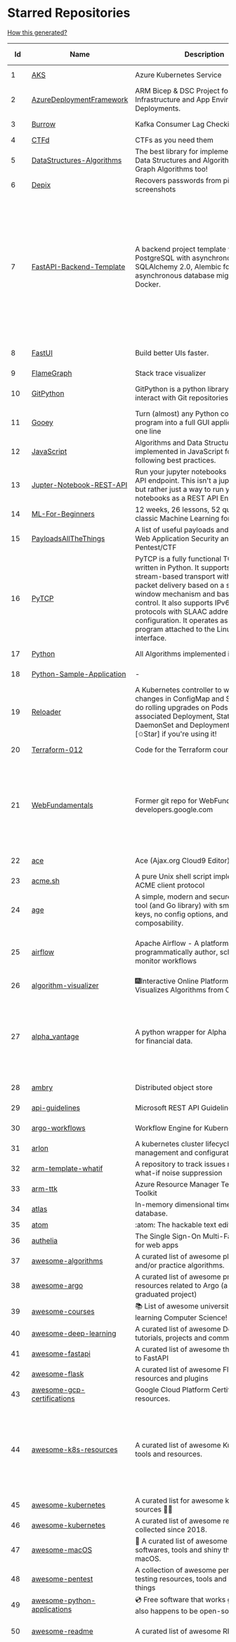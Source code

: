 # Starred Repositories  
[How this generated?](../master/USAGE.md)  
  
| Id 			| Name			| Description | Star Counts | Topics/Tags   | Last Updated 	|  
| ----------- | ----------- 	| ----------- | ----------- | ----------- 	| -----------   |  
|1|[AKS](https://github.com/Azure/AKS.git)|Azure Kubernetes Service|1850||9-12-2023|  
|2|[AzureDeploymentFramework](https://github.com/brwilkinson/AzureDeploymentFramework.git)|ARM Bicep & DSC Project for Azure Infrastructure and App Environment Deployments.|130|||  
|3|[Burrow](https://github.com/linkedin/Burrow.git)|Kafka Consumer Lag Checking|3599||30-10-2023|  
|4|[CTFd](https://github.com/CTFd/CTFd.git)|CTFs as you need them|5086|||  
|5|[DataStructures-Algorithms](https://github.com/rachitiitr/DataStructures-Algorithms.git)|The best library for implementation of all Data Structures and Algorithms - Trees + Graph Algorithms too!|2643|||  
|6|[Depix](https://github.com/spipm/Depix.git)|Recovers passwords from pixelized screenshots|24774||27-11-2023|  
|7|[FastAPI-Backend-Template](https://github.com/Aeternalis-Ingenium/FastAPI-Backend-Template.git)|A backend project template with FastAPI, PostgreSQL with asynchronous SQLAlchemy 2.0, Alembic for asynchronous database migration, and Docker.|476|asynchronous, docker, docker-compose, fastapi, postgresql, python, sqlalchemy, codecov, githubactions, jwt, pre-commit, alembic, asyncpg, coverage, pytest|13-12-2023|  
|8|[FastUI](https://github.com/pydantic/FastUI.git)|Build better UIs faster.|2873|fastapi, pydantic, python, react|22-12-2023|  
|9|[FlameGraph](https://github.com/brendangregg/FlameGraph.git)|Stack trace visualizer|15780|||  
|10|[GitPython](https://github.com/gitpython-developers/GitPython.git)|GitPython is a python library used to interact with Git repositories.|4222|git-porcelain, git-plumbing, python-library|23-12-2023|  
|11|[Gooey](https://github.com/chriskiehl/Gooey.git)|Turn (almost) any Python command line program into a full GUI application with one line|19922||8-5-2022|  
|12|[JavaScript](https://github.com/TheAlgorithms/JavaScript.git)|Algorithms and Data Structures implemented in JavaScript for beginners, following best practices.|30090||28-11-2023|  
|13|[Jupter-Notebook-REST-API](https://github.com/Invictify/Jupter-Notebook-REST-API.git)|Run your jupyter notebooks as a REST API endpoint. This isn't a jupyter server but rather just a way to run your notebooks as a REST API Endpoint.|73||31-3-2020|  
|14|[ML-For-Beginners](https://github.com/microsoft/ML-For-Beginners.git)|12 weeks, 26 lessons, 52 quizzes, classic Machine Learning for all|63332|||  
|15|[PayloadsAllTheThings](https://github.com/swisskyrepo/PayloadsAllTheThings.git)|A list of useful payloads and bypass for Web Application Security and Pentest/CTF|53750|||  
|16|[PyTCP](https://github.com/ccie18643/PyTCP.git)|PyTCP is a fully functional TCP/IP stack written in Python. It supports TCP stream-based transport with reliable packet delivery based on a sliding window mechanism and basic congestion control. It also supports IPv6/ICMPv6 protocols with SLAAC address configuration. It operates as a user space program attached to the Linux TAP interface.|312||8-11-2023|  
|17|[Python](https://github.com/TheAlgorithms/Python.git)|All Algorithms implemented in Python|174141||20-12-2023|  
|18|[Python-Sample-Application](https://github.com/uber/Python-Sample-Application.git)|-|369||9-3-2015|  
|19|[Reloader](https://github.com/stakater/Reloader.git)|A Kubernetes controller to watch changes in ConfigMap and Secrets and do rolling upgrades on Pods with their associated Deployment, StatefulSet, DaemonSet and DeploymentConfig – [✩Star] if you're using it!|6122|||  
|20|[Terraform-012](https://github.com/addamstj/Terraform-012.git)|Code for the Terraform course|119||6-7-2020|  
|21|[WebFundamentals](https://github.com/google/WebFundamentals.git)|Former git repo for WebFundamentals on developers.google.com|13834|html, best-practices, javascript, css, mobile-web, chrome, chrome-browser, html5, web, web-app, progressive-web-app|10-8-2022|  
|22|[ace](https://github.com/ajaxorg/ace.git)|Ace (Ajax.org Cloud9 Editor)|26110||19-12-2023|  
|23|[acme.sh](https://github.com/acmesh-official/acme.sh.git)|A pure Unix shell script implementing ACME client protocol|34505||17-12-2023|  
|24|[age](https://github.com/FiloSottile/age.git)|A simple, modern and secure encryption tool (and Go library) with small explicit keys, no config options, and UNIX-style composability.|14542||20-9-2023|  
|25|[airflow](https://github.com/apache/airflow.git)|Apache Airflow - A platform to programmatically author, schedule, and monitor workflows|32822|airflow, apache, apache-airflow, python, scheduler, workflow|23-12-2023|  
|26|[algorithm-visualizer](https://github.com/algorithm-visualizer/algorithm-visualizer.git)|:fireworks:Interactive Online Platform that Visualizes Algorithms from Code|45547||18-11-2023|  
|27|[alpha_vantage](https://github.com/RomelTorres/alpha_vantage.git)|A python wrapper for Alpha Vantage API for financial data.|4102|alpha-vantage, pandas, financial-data, python, stock, alphavantage, json, finance, api-wrapper, cryptocurrency, bitcoin|11-11-2023|  
|28|[ambry](https://github.com/linkedin/ambry.git)|Distributed object store|1703||22-12-2023|  
|29|[api-guidelines](https://github.com/microsoft/api-guidelines.git)|Microsoft REST API Guidelines|22133||22-12-2023|  
|30|[argo-workflows](https://github.com/argoproj/argo-workflows.git)|Workflow Engine for Kubernetes|13830||23-12-2023|  
|31|[arlon](https://github.com/arlonproj/arlon.git)|A kubernetes cluster lifecycle management and configuration tool|122||13-11-2023|  
|32|[arm-template-whatif](https://github.com/Azure/arm-template-whatif.git)|A repository to track issues related to what-if noise suppression|83||2-8-2022|  
|33|[arm-ttk](https://github.com/Azure/arm-ttk.git)|Azure Resource Manager Template Toolkit|418|||  
|34|[atlas](https://github.com/Netflix/atlas.git)|In-memory dimensional time series database.|3360|||  
|35|[atom](https://github.com/atom/atom.git)|:atom: The hackable text editor|59773|||  
|36|[authelia](https://github.com/authelia/authelia.git)|The Single Sign-On Multi-Factor portal for web apps|18194||22-12-2023|  
|37|[awesome-algorithms](https://github.com/tayllan/awesome-algorithms.git)|A curated list of awesome places to learn and/or practice algorithms.|16329||22-9-2023|  
|38|[awesome-argo](https://github.com/akuity/awesome-argo.git)|A curated list of awesome projects and resources related to Argo (a CNCF graduated project)|1651||20-12-2023|  
|39|[awesome-courses](https://github.com/prakhar1989/awesome-courses.git)|:books: List of awesome university courses for learning Computer Science!|51436||12-11-2022|  
|40|[awesome-deep-learning](https://github.com/ChristosChristofidis/awesome-deep-learning.git)|A curated list of awesome Deep Learning tutorials, projects and communities.|22076||14-11-2022|  
|41|[awesome-fastapi](https://github.com/mjhea0/awesome-fastapi.git)|A curated list of awesome things related to FastAPI|6806||2-12-2023|  
|42|[awesome-flask](https://github.com/humiaozuzu/awesome-flask.git)|A curated list of awesome Flask resources and plugins|11720||17-9-2019|  
|43|[awesome-gcp-certifications](https://github.com/sathishvj/awesome-gcp-certifications.git)|Google Cloud Platform Certification resources.|3663||17-10-2023|  
|44|[awesome-k8s-resources](https://github.com/tomhuang12/awesome-k8s-resources.git)|A curated list of awesome Kubernetes tools and resources.|2833|kubernetes, kubernetes-resources, list, awesome-list, kubernetes-networking, kubernetes-operational, kubernetes-clusters|5-7-2023|  
|45|[awesome-kubernetes](https://github.com/ramitsurana/awesome-kubernetes.git)|A curated list for awesome kubernetes sources :ship::tada:|14445|||  
|46|[awesome-kubernetes](https://github.com/nubenetes/awesome-kubernetes.git)|A curated list of awesome references collected since 2018.|562|||  
|47|[awesome-macOS](https://github.com/iCHAIT/awesome-macOS.git)|  A curated list of awesome applications, softwares, tools and shiny things for macOS.|14975||17-12-2023|  
|48|[awesome-pentest](https://github.com/enaqx/awesome-pentest.git)|A collection of awesome penetration testing resources, tools and other shiny things|19742|||  
|49|[awesome-python-applications](https://github.com/mahmoud/awesome-python-applications.git)|💿 Free software that works great, and also happens to be open-source Python. |15032||31-3-2023|  
|50|[awesome-readme](https://github.com/matiassingers/awesome-readme.git)|A curated list of awesome READMEs|15881|awesome-list, awesome, list, readme|4-11-2023|  
|51|[awesome-scalability](https://github.com/binhnguyennus/awesome-scalability.git)|The Patterns of Scalable, Reliable, and Performant Large-Scale Systems|50136|system-design, backend, scalability, interview, architecture, devops, design-patterns, interview-questions, awesome-list, big-data, awesome, resources, lists, web-development, programming, system, interview-practice, computer-science, distributed-systems, machine-learning|12-12-2023|  
|52|[awesome-shell](https://github.com/alebcay/awesome-shell.git)|A curated list of awesome command-line frameworks, toolkits, guides and gizmos. Inspired by awesome-php.|29541||11-11-2023|  
|53|[awesome-sysadmin](https://github.com/awesome-foss/awesome-sysadmin.git)|A curated list of amazingly awesome open-source sysadmin resources.|20898||30-11-2023|  
|54|[awesome-vscode](https://github.com/viatsko/awesome-vscode.git)|🎨 A curated list of delightful VS Code packages and resources.|23617||3-8-2023|  
|55|[aws-cli](https://github.com/aws/aws-cli.git)|Universal Command Line Interface for Amazon Web Services|14543||22-12-2023|  
|56|[aws-eks-best-practices](https://github.com/aws/aws-eks-best-practices.git)|A best practices guide for day 2 operations, including operational excellence, security, reliability, performance efficiency, and cost optimization.|1714|||  
|57|[aws-eks-kubernetes-masterclass](https://github.com/stacksimplify/aws-eks-kubernetes-masterclass.git)|AWS EKS Kubernetes - Masterclass   DevOps, Microservices|1091|||  
|58|[aws-load-balancer-controller](https://github.com/kubernetes-sigs/aws-load-balancer-controller.git)|A Kubernetes controller for Elastic Load Balancers|3618||21-12-2023|  
|59|[azkaban](https://github.com/azkaban/azkaban.git)|Azkaban workflow manager.|4361|workflow-engine, azkaban, scheduling, hacktoberfest|29-8-2023|  
|60|[azure-docs-bicep-samples](https://github.com/Azure/azure-docs-bicep-samples.git)|-|63|||  
|61|[azure-powershell](https://github.com/Azure/azure-powershell.git)|Microsoft Azure PowerShell|3922||22-12-2023|  
|62|[azure-rest-api-specs](https://github.com/Azure/azure-rest-api-specs.git)|The source for REST API specifications for Microsoft Azure.|2295|azure, swagger, openapi, rest, cloud|22-12-2023|  
|63|[azure-sdk-for-python](https://github.com/Azure/azure-sdk-for-python.git)|This repository is for active development of the Azure SDK for Python. For consumers of the SDK we recommend visiting our public developer docs at https://docs.microsoft.com/python/azure/ or our versioned developer docs at https://azure.github.io/azure-sdk-for-python. |3956||22-12-2023|  
|64|[azure4everyone-samples](https://github.com/MarczakIO/azure4everyone-samples.git)|-|243||12-2-2022|  
|65|[behave](https://github.com/behave/behave.git)|BDD, Python style.|3000||9-11-2023|  
|66|[benten](https://github.com/intuit/benten.git)|Chatbot Development Framework (with Slack integration for Jira and Jenkins)|133||31-3-2021|  
|67|[bicep](https://github.com/Azure/bicep.git)|Bicep is a declarative language for describing and deploying Azure resources|3013|||  
|68|[black](https://github.com/psf/black.git)|The uncompromising Python code formatter|35703||22-12-2023|  
|69|[blockly](https://github.com/google/blockly.git)|The web-based visual programming editor.|11841||18-12-2023|  
|70|[bokeh](https://github.com/bokeh/bokeh.git)|Interactive Data Visualization in the browser, from  Python|18424||22-12-2023|  
|71|[boto3](https://github.com/boto/boto3.git)|AWS SDK for Python|8493||22-12-2023|  
|72|[boulder](https://github.com/letsencrypt/boulder.git)|An ACME-based certificate authority, written in Go. |4849||21-12-2023|  
|73|[brackets](https://github.com/adobe/brackets.git)|An open source code editor for the web, written in JavaScript, HTML and CSS.|33342||18-3-2021|  
|74|[brooklin](https://github.com/linkedin/brooklin.git)|An extensible distributed system for reliable nearline data streaming at scale|871||6-12-2023|  
|75|[brotli](https://github.com/google/brotli.git)|Brotli compression format|12792||8-12-2023|  
|76|[build-your-own-x](https://github.com/codecrafters-io/build-your-own-x.git)|Master programming by recreating your favorite technologies from scratch.|233548|||  
|77|[cdnjs](https://github.com/cdnjs/cdnjs.git)|🤖 CDN assets - The #1 free and open source CDN built to make life easier for developers.|10033||23-12-2023|  
|78|[celery](https://github.com/celery/celery.git)|Distributed Task Queue (development branch)|22755|||  
|79|[cello](https://github.com/cello-proj/cello.git)|Run infrastructure as code (IaC) software tools including CDK, Terraform and Cloud Formation via GitOps.|267||25-9-2023|  
|80|[cert-manager](https://github.com/cert-manager/cert-manager.git)|Automatically provision and manage TLS certificates in Kubernetes|10972|||  
|81|[cfssl](https://github.com/cloudflare/cfssl.git)|CFSSL: Cloudflare's PKI and TLS toolkit|8222||20-12-2023|  
|82|[chalice](https://github.com/aws/chalice.git)|Python Serverless Microframework for AWS|10117||14-12-2023|  
|83|[chaosmonkey](https://github.com/Netflix/chaosmonkey.git)|Chaos Monkey is a resiliency tool that helps applications tolerate random instance failures.|14118|||  
|84|[chartmuseum](https://github.com/helm/chartmuseum.git)|helm chart repository server|3378||3-11-2023|  
|85|[charts](https://github.com/helm/charts.git)|⚠️(OBSOLETE) Curated applications for Kubernetes|15531|||  
|86|[cilium](https://github.com/cilium/cilium.git)|eBPF-based Networking, Security, and Observability|17403||21-12-2023|  
|87|[cli](https://github.com/snyk/cli.git)|Snyk CLI scans and monitors your projects for security vulnerabilities.|4655||20-12-2023|  
|88|[cli53](https://github.com/barnybug/cli53.git)|Command line tool for Amazon Route 53|1930||24-2-2023|  
|89|[click](https://github.com/pallets/click.git)|Python composable command line interface toolkit|14625||1-9-2023|  
|90|[cloud-custodian](https://github.com/cloud-custodian/cloud-custodian.git)|Rules engine for cloud security, cost optimization, and governance, DSL in yaml for policies to query, filter, and take actions on resources|5062|aws, compliance, cloud, rules-engine, cloud-computing, management, serverless, lambda, gcp, azure|21-12-2023|  
|91|[cobra](https://github.com/spf13/cobra.git)|A Commander for modern Go CLI interactions|34558|||  
|92|[codebytere.github.io](https://github.com/codebytere/codebytere.github.io.git)|personal website|500|||  
|93|[codesearch](https://github.com/google/codesearch.git)|Fast, indexed regexp search over large file trees|3449||29-3-2020|  
|94|[computer-science](https://github.com/ossu/computer-science.git)|:mortar_board: Path to a free self-taught education in Computer Science!|154857|||  
|95|[confd](https://github.com/kelseyhightower/confd.git)|Manage local application configuration files using templates and data from etcd or consul|8219||9-12-2023|  
|96|[core](https://github.com/home-assistant/core.git)|:house_with_garden: Open source home automation that puts local control and privacy first.|64995|python, home-automation, iot, internet-of-things, mqtt, raspberry-pi, asyncio, hacktoberfest|23-12-2023|  
|97|[coreutils](https://github.com/uutils/coreutils.git)|Cross-platform Rust rewrite of the GNU coreutils|15748||23-12-2023|  
|98|[curl](https://github.com/curl/curl.git)|A command line tool and library for transferring data with URL syntax, supporting DICT, FILE, FTP, FTPS, GOPHER, GOPHERS, HTTP, HTTPS, IMAP, IMAPS, LDAP, LDAPS, MQTT, POP3, POP3S, RTMP, RTMPS, RTSP, SCP, SFTP, SMB, SMBS, SMTP, SMTPS, TELNET, TFTP, WS and WSS. libcurl offers a myriad of powerful features|32712||23-12-2023|  
|99|[datamodel-code-generator](https://github.com/koxudaxi/datamodel-code-generator.git)|Pydantic model and dataclasses.dataclass generator for easy conversion of JSON, OpenAPI, JSON Schema, and YAML data sources.|2019||22-12-2023|  
|100|[developer-roadmap](https://github.com/kamranahmedse/developer-roadmap.git)|Interactive roadmaps, guides and other educational content to help developers grow in their careers.|261093||19-12-2023|  
|101|[devops-exercises](https://github.com/bregman-arie/devops-exercises.git)|Linux, Jenkins, AWS, SRE, Prometheus, Docker, Python, Ansible, Git, Kubernetes, Terraform, OpenStack, SQL, NoSQL, Azure, GCP, DNS, Elastic, Network, Virtualization. DevOps Interview Questions|59964||24-8-2023|  
|102|[diagrams](https://github.com/mingrammer/diagrams.git)|:art: Diagram as Code for prototyping cloud system architectures|32198|diagram, diagram-as-code, architecture, graphviz|30-10-2023|  
|103|[discourse](https://github.com/discourse/discourse.git)|A platform for community discussion. Free, open, simple.|39319||23-12-2023|  
|104|[dive](https://github.com/wagoodman/dive.git)|A tool for exploring each layer in a docker image|39876|||  
|105|[django](https://github.com/django/django.git)|The Web framework for perfectionists with deadlines.|74676|python, django, web, framework, orm, templates, models, views, apps|22-12-2023|  
|106|[django-health-check](https://github.com/revsys/django-health-check.git)|a pluggable app that runs a full check on the deployment, using a number of plugins to check e.g. database, queue server, celery processes, etc.|1088||13-12-2023|  
|107|[docker-development-youtube-series](https://github.com/marcel-dempers/docker-development-youtube-series.git)|-|4718||24-10-2023|  
|108|[docker_practice](https://github.com/yeasy/docker_practice.git)|Learn and understand Docker&Container technologies, with real DevOps practice!|23249|docker, book, cloud-computing, container, kubernetes, swarm, mesos, spark, devops, linux|20-12-2023|  
|109|[dockerfiles](https://github.com/jessfraz/dockerfiles.git)|Various Dockerfiles I use on the desktop and on servers.|13345||27-3-2021|  
|110|[doitlive](https://github.com/sloria/doitlive.git)|Because sometimes you need to do it live|3358|||  
|111|[dotfiles](https://github.com/bbkane/dotfiles.git)|Configs for apps I care about|29||19-12-2023|  
|112|[drawio](https://github.com/jgraph/drawio.git)|draw.io is a JavaScript, client-side editor for general diagramming.|37109|||  
|113|[driftctl](https://github.com/snyk/driftctl.git)|Detect, track and alert on infrastructure drift|2360|infrastructure-drift, iac, terraform, aws, drift, infrastructure-as-code, hacktoberfest|12-12-2023|  
|114|[eBPF-Package-Repository](https://github.com/l3af-project/eBPF-Package-Repository.git)|eBPF Programs|50||20-11-2023|  
|115|[echo](https://github.com/labstack/echo.git)|High performance, minimalist Go web framework|27380||20-12-2023|  
|116|[ecs-refarch-service-discovery](https://github.com/awslabs/ecs-refarch-service-discovery.git)|An EC2 Container Service Reference Architecture for providing Service Discovery to containers using CloudWatch Events, Lambda and Route 53 private hosted zones. |444||25-7-2016|  
|117|[emissary](https://github.com/emissary-ingress/emissary.git)|open source Kubernetes-native API gateway for microservices built on the Envoy Proxy|4195||6-12-2023|  
|118|[engineering-blogs](https://github.com/kilimchoi/engineering-blogs.git)|A curated list of engineering blogs|26581||28-10-2022|  
|119|[envoy](https://github.com/envoyproxy/envoy.git)|Cloud-native high-performance edge/middle/service proxy|23207|cats, rocket-ships, cars, more-cats, cats-over-dogs, nanoservices, corgis, cncf|22-12-2023|  
|120|[eruda](https://github.com/liriliri/eruda.git)|Console for mobile browsers|16583||5-11-2023|  
|121|[espanso](https://github.com/espanso/espanso.git)|Cross-platform Text Expander written in Rust|8508|espanso, text-expander, rust, macos, linux, windows, productivity, productivity-tools|17-12-2023|  
|122|[etcd](https://github.com/etcd-io/etcd.git)|Distributed reliable key-value store for the most critical data of a distributed system|45392||21-12-2023|  
|123|[excalidraw](https://github.com/excalidraw/excalidraw.git)|Virtual whiteboard for sketching hand-drawn like diagrams|61043||18-12-2023|  
|124|[external-dns](https://github.com/kubernetes-sigs/external-dns.git)|Configure external DNS servers (AWS Route53, Google CloudDNS and others) for Kubernetes Ingresses and Services|6902||22-12-2023|  
|125|[falcon](https://github.com/falconry/falcon.git)|The no-magic web data plane API and microservices framework for Python developers, with a focus on reliability, correctness, and performance at scale.|9294||19-12-2023|  
|126|[fastapi-cache](https://github.com/long2ice/fastapi-cache.git)|fastapi-cache is a tool to cache fastapi response and function result, with backends support redis and memcached.|950|||  
|127|[fastapi-mvc](https://github.com/fastapi-mvc/fastapi-mvc.git)|Developer productivity tool for making high-quality FastAPI production-ready APIs.|508||25-9-2023|  
|128|[fastapi-utils](https://github.com/dmontagu/fastapi-utils.git)|Reusable utilities for FastAPI|1630|||  
|129|[fasthttp](https://github.com/valyala/fasthttp.git)|Fast HTTP package for Go. Tuned for high performance. Zero memory allocations in hot paths. Up to 10x faster than net/http|20515||19-12-2023|  
|130|[fauxpilot](https://github.com/fauxpilot/fauxpilot.git)|FauxPilot - an open-source alternative to GitHub Copilot server|13640||29-5-2023|  
|131|[first-contributions](https://github.com/firstcontributions/first-contributions.git)|🚀✨ Help beginners to contribute to open source projects|39667|||  
|132|[fish-shell](https://github.com/fish-shell/fish-shell.git)|The user-friendly command line shell.|23055|||  
|133|[flamethrower](https://github.com/DNS-OARC/flamethrower.git)|a DNS performance and functional testing utility supporting UDP, TCP, DoT and DoH|303||3-10-2023|  
|134|[flask](https://github.com/pallets/flask.git)|The Python micro framework for building web applications.|65277|python, flask, wsgi, web-framework, werkzeug, jinja, pallets|14-12-2023|  
|135|[flask-app-on-azure-functions](https://github.com/Azure-Samples/flask-app-on-azure-functions.git)|A sample to run a Flask app on Azure Functions|13||18-2-2022|  
|136|[flask-celery-example](https://github.com/miguelgrinberg/flask-celery-example.git)|This repository contains the example code for my blog article Using Celery with Flask.|1163||12-9-2021|  
|137|[flask-swagger-ui](https://github.com/sveint/flask-swagger-ui.git)|Swagger UI blueprint for flask|173||24-5-2022|  
|138|[flower](https://github.com/mher/flower.git)|Real-time monitor and web admin for Celery distributed task queue|5984||17-12-2023|  
|139|[forcediphttpsadapter](https://github.com/Roadmaster/forcediphttpsadapter.git)|A requests TransportAdapter allowing to force a specific IP for HTTPS connections.|52|||  
|140|[free-programming-books](https://github.com/EbookFoundation/free-programming-books.git)|:books: Freely available programming books|305280||18-12-2023|  
|141|[frp](https://github.com/fatedier/frp.git)|A fast reverse proxy to help you expose a local server behind a NAT or firewall to the internet.|75150|||  
|142|[game_control](https://github.com/ChoudharyChanchal/game_control.git)|-|737||19-7-2020|  
|143|[gcsfuse](https://github.com/GoogleCloudPlatform/gcsfuse.git)|A user-space file system for interacting with Google Cloud Storage|1921|||  
|144|[gin](https://github.com/gin-gonic/gin.git)|Gin is a HTTP web framework written in Go (Golang). It features a Martini-like API with much better performance -- up to 40 times faster. If you need smashing performance, get yourself some Gin.|73192||13-12-2023|  
|145|[gitbook](https://github.com/GitbookIO/gitbook.git)|📝 Modern documentation format and toolchain using Git and Markdown|25990||2-3-2023|  
|146|[github-readme-stats](https://github.com/anuraghazra/github-readme-stats.git)|:zap: Dynamically generated stats for your github readmes|61885|||  
|147|[gitignore](https://github.com/github/gitignore.git)|A collection of useful .gitignore templates|153981|||  
|148|[gitops-engine](https://github.com/argoproj/gitops-engine.git)|Democratizing GitOps|1594|||  
|149|[glb-director](https://github.com/github/glb-director.git)|GitHub Load Balancer Director and supporting tooling.|2306||31-10-2023|  
|150|[gloo](https://github.com/solo-io/gloo.git)|The Feature-rich, Kubernetes-native, Next-Generation API Gateway Built on Envoy|3917|gloo, envoy, api-gateway, serverless, api-management, kubernetes, kubernetes-ingress-controller, microservices, hybrid-apps, legacy-apps, grpc, cloud-native, envoy-proxy|21-12-2023|  
|151|[go-fuzz](https://github.com/dvyukov/go-fuzz.git)|Randomized testing for Go|4677|fuzzing, testing, go|14-12-2023|  
|152|[go-github](https://github.com/google/go-github.git)|Go library for accessing the GitHub v3 API|9847|||  
|153|[go-metrics](https://github.com/rcrowley/go-metrics.git)|Go port of Coda Hale's Metrics library|3418||27-12-2020|  
|154|[go-restful](https://github.com/emicklei/go-restful.git)|package for building REST-style Web Services using Go|4916||19-8-2023|  
|155|[go-spew](https://github.com/davecgh/go-spew.git)|Implements a deep pretty printer for Go data structures to aid in debugging|5795||30-8-2018|  
|156|[gobgp](https://github.com/osrg/gobgp.git)|BGP implemented in the Go Programming Language|3373||17-12-2023|  
|157|[gods](https://github.com/emirpasic/gods.git)|GoDS (Go Data Structures) - Sets, Lists, Stacks, Maps, Trees, Queues, and much more|14781||4-9-2023|  
|158|[goldmark](https://github.com/yuin/goldmark.git)|:trophy: A markdown parser written in Go. Easy to extend, standard(CommonMark) compliant, well structured.|3054|||  
|159|[google-api-python-client](https://github.com/googleapis/google-api-python-client.git)|🐍 The official Python client library for Google's discovery based APIs.|7073||14-12-2023|  
|160|[google-cloud-python](https://github.com/googleapis/google-cloud-python.git)|Google Cloud Client Library for Python|4469|python|21-12-2023|  
|161|[google-maps-services-python](https://github.com/googlemaps/google-maps-services-python.git)|Python client library for Google Maps API Web Services|4198|||  
|162|[googlesre](https://github.com/google/googlesre.git)|-|150|||  
|163|[goreleaser](https://github.com/goreleaser/goreleaser.git)|Deliver Go binaries as fast and easily as possible|12397||21-12-2023|  
|164|[gotty](https://github.com/yudai/gotty.git)|Share your terminal as a web application|18227||13-12-2017|  
|165|[gotty](https://github.com/sorenisanerd/gotty.git)|Share your terminal as a web application|1995|||  
|166|[gpt-pilot](https://github.com/Pythagora-io/gpt-pilot.git)|Dev tool that writes scalable apps from scratch while the developer oversees the implementation|15904|ai, codegen, developer-tools, gpt-4, coding-assistant, research-project|21-12-2023|  
|167|[grafana](https://github.com/grafana/grafana.git)|The open and composable observability and data visualization platform. Visualize metrics, logs, and traces from multiple sources like Prometheus, Loki, Elasticsearch, InfluxDB, Postgres and many more. |58514|||  
|168|[grequests](https://github.com/spyoungtech/grequests.git)|Requests + Gevent = <3|4352||8-6-2023|  
|169|[grex](https://github.com/pemistahl/grex.git)|A command-line tool and Rust library with Python bindings for generating regular expressions from user-provided test cases|6358|command-line-tool, tool, regex, regexp, regex-pattern, regular-expression, regular-expressions, rust, cli, rust-cli, terminal, rust-library, rust-crate, python, python-library|15-12-2023|  
|170|[grumpy](https://github.com/giantswarm/grumpy.git)|Kubernetes Validation Admission Controller example|24|||  
|171|[guacamole-server](https://github.com/apache/guacamole-server.git)|Mirror of Apache Guacamole Server|2733|||  
|172|[haproxy](https://github.com/haproxy/haproxy.git)|HAProxy Load Balancer's development branch (mirror of git.haproxy.org)|4191||22-12-2023|  
|173|[helmfile](https://github.com/roboll/helmfile.git)|Deploy Kubernetes Helm Charts|4010|||  
|174|[homepage](https://github.com/gethomepage/homepage.git)|A highly customizable homepage (or startpage / application dashboard) with Docker and service API integrations.|11611|homepage, nextjs, node, react, self-hosted, startpage, docker|22-12-2023|  
|175|[howdoi](https://github.com/gleitz/howdoi.git)|instant coding answers via the command line|10316||13-7-2023|  
|176|[htmlq](https://github.com/mgdm/htmlq.git)|Like jq, but for HTML.|6715||15-4-2023|  
|177|[htop](https://github.com/htop-dev/htop.git)|htop - an interactive process viewer|5549|||  
|178|[http-api-design](https://github.com/interagent/http-api-design.git)|HTTP API design guide extracted from work on the Heroku Platform API|13655|||  
|179|[http2smugl](https://github.com/neex/http2smugl.git)|-|506||12-10-2023|  
|180|[httpstat](https://github.com/davecheney/httpstat.git)|It's like curl -v, with colours. |6425|||  
|181|[httptools](https://github.com/MagicStack/httptools.git)|Fast HTTP parser|1147||16-10-2023|  
|182|[hub](https://github.com/mislav/hub.git)|A command-line tool that makes git easier to use with GitHub.|22591||4-10-2023|  
|183|[hugo](https://github.com/gohugoio/hugo.git)|The world’s fastest framework for building websites.|70473|||  
|184|[hygieia](https://github.com/hygieia/hygieia.git)|CapitalOne  DevOps Dashboard|3768||29-9-2023|  
|185|[influxdb](https://github.com/influxdata/influxdb.git)|Scalable datastore for metrics, events, and real-time analytics|26936|||  
|186|[inshellisense](https://github.com/microsoft/inshellisense.git)|IDE style command line auto complete|7653|autocomplete, bash, cli, fish, linux, macos, powershell, pwsh, terminal, windows, zsh|22-12-2023|  
|187|[interactive-coding-challenges](https://github.com/donnemartin/interactive-coding-challenges.git)|120+ interactive Python coding interview challenges (algorithms and data structures).  Includes Anki flashcards.|28197||5-8-2020|  
|188|[interview](https://github.com/mission-peace/interview.git)|Interview questions|10916||30-7-2018|  
|189|[interviews](https://github.com/kdn251/interviews.git)|Everything you need to know to get the job.|60737||6-6-2020|  
|190|[ipython](https://github.com/ipython/ipython.git)|Official repository for IPython itself. Other repos in the IPython organization contain things like the website, documentation builds, etc.|16037|||  
|191|[iris](https://github.com/linkedin/iris.git)|Iris is a highly configurable and flexible service for paging and messaging.|777|||  
|192|[iris](https://github.com/kataras/iris.git)|The fastest HTTP/2 Go Web Framework. New, modern and easy to learn. Fast development with Code you control. Unbeatable cost-performance ratio :rocket:|24577|go, iris, web-framework, mvc, golang, dependency-injection, http2, sessions, websocket|20-12-2023|  
|193|[istio](https://github.com/istio/istio.git)|Connect, secure, control, and observe services.|34118|microservices, service-mesh, lyft-envoy, kubernetes, api-management, circuit-breaker, polyglot-microservices, enforce-policies, proxies, microservice, envoy, consul, nomad, request-routing, resiliency, fault-injection|22-12-2023|  
|194|[it-tools](https://github.com/CorentinTh/it-tools.git)|Collection of handy online tools for developers, with great UX. |7155|vuejs, tools, tool, converter, website, frontend, developer-tools, developer-productivity, productivity, javascript, typescript|21-12-2023|  
|195|[ivy](https://github.com/unifyai/ivy.git)|The Unified AI Framework|13847|python, machine-learning, deep-learning, neural-network, gpu, autograd, ivy, abstraction, template, tensorflow, pytorch, mxnet, numpy, jax, hacktoberfest|22-12-2023|  
|196|[jaeger](https://github.com/jaegertracing/jaeger.git)|CNCF Jaeger, a Distributed Tracing Platform|18808||23-12-2023|  
|197|[javascript-algorithms](https://github.com/trekhleb/javascript-algorithms.git)|📝 Algorithms and data structures implemented in JavaScript with explanations and links to further readings|178694|javascript, algorithms, algorithm, javascript-algorithms, computer-science, interview, data-structures, interview-preparation|21-7-2023|  
|198|[javascript-questions](https://github.com/lydiahallie/javascript-questions.git)|A long list of (advanced) JavaScript questions, and their explanations :sparkles:  |57755||17-11-2023|  
|199|[jedis](https://github.com/redis/jedis.git)|Redis Java client|11432|redis, java, jedis, redis-client, redis-cluster|18-12-2023|  
|200|[jira](https://github.com/go-jira/jira.git)|simple jira command line client in Go|2644||27-10-2022|  
|201|[jq](https://github.com/jqlang/jq.git)|Command-line JSON processor|27423||19-12-2023|  
|202|[jsii](https://github.com/aws/jsii.git)|jsii allows code in any language to naturally interact with JavaScript classes. It is the technology that enables the AWS Cloud Development Kit to deliver polyglot libraries from a single codebase!|2474|aws, node, cross-language, typescript|22-12-2023|  
|203|[jsonschema](https://github.com/python-jsonschema/jsonschema.git)|An implementation of the JSON Schema specification for Python|4330|||  
|204|[k6](https://github.com/grafana/k6.git)|A modern load testing tool, using Go and JavaScript - https://k6.io|22275|||  
|205|[k8s-conformance](https://github.com/cncf/k8s-conformance.git)|🧪CNCF K8s Conformance Working Group|804||19-12-2023|  
|206|[k9s](https://github.com/derailed/k9s.git)|🐶 Kubernetes CLI To Manage Your Clusters In Style!|23224|||  
|207|[kaniko](https://github.com/GoogleContainerTools/kaniko.git)|Build Container Images In Kubernetes|13318|||  
|208|[kapacitor](https://github.com/influxdata/kapacitor.git)|Open source framework for processing, monitoring, and alerting on time series data|2257|||  
|209|[kargo](https://github.com/akuity/kargo.git)|Application lifecycle orchestration|1042||22-12-2023|  
|210|[katib](https://github.com/kubeflow/katib.git)|Repository for hyperparameter tuning|1383||6-12-2023|  
|211|[keras-yolo2](https://github.com/experiencor/keras-yolo2.git)|Easy training on custom dataset. Various backends (MobileNet and SqueezeNet) supported. A YOLO demo to detect raccoon run entirely in brower is accessible at https://git.io/vF7vI (not on Windows).|1723||31-12-2019|  
|212|[kind](https://github.com/kubernetes-sigs/kind.git)|Kubernetes IN Docker - local clusters for testing Kubernetes|12326||10-12-2023|  
|213|[kong](https://github.com/Kong/kong.git)|🦍 The Cloud-Native API Gateway |36516|||  
|214|[kops](https://github.com/kubernetes/kops.git)|Kubernetes Operations (kOps) - Production Grade k8s Installation, Upgrades and Management|15361|kubernetes, go, cncf, containers, kops|23-12-2023|  
|215|[kraken](https://github.com/uber/kraken.git)|P2P Docker registry capable of distributing TBs of data in seconds|5715|||  
|216|[kubebuilder](https://github.com/kubernetes-sigs/kubebuilder.git)|Kubebuilder - SDK for building Kubernetes APIs using CRDs|7081|k8s-sig-api-machinery|19-12-2023|  
|217|[kubectl-aliases](https://github.com/ahmetb/kubectl-aliases.git)|Programmatically generated handy kubectl aliases.|3164|kubernetes, kubectl|22-11-2023|  
|218|[kubectl-cost](https://github.com/kubecost/kubectl-cost.git)|CLI for determining the cost of Kubernetes workloads|763||20-11-2023|  
|219|[kubectx](https://github.com/ahmetb/kubectx.git)|Faster way to switch between clusters and namespaces in kubectl|16302||4-8-2023|  
|220|[kubeflow](https://github.com/kubeflow/kubeflow.git)|Machine Learning Toolkit for Kubernetes|13256|ml, kubernetes, minikube, tensorflow, notebook, google-kubernetes-engine, jupyter, machine-learning, kubeflow|19-12-2023|  
|221|[kubernetes-external-secrets](https://github.com/external-secrets/kubernetes-external-secrets.git)|Integrate external secret management systems with Kubernetes|2596|kubernetes, secrets-management, aws, aws-secrets-manager, vault, hashicorp, kubernetes-external-secrets, secrets-manager|28-5-2022|  
|222|[kubernetes-network-policy-recipes](https://github.com/ahmetb/kubernetes-network-policy-recipes.git)|Example recipes for Kubernetes Network Policies that you can just copy paste|5163|||  
|223|[kubescape](https://github.com/kubescape/kubescape.git)|Kubescape is an open-source Kubernetes security platform for your IDE, CI/CD pipelines, and clusters. It includes risk analysis, security, compliance, and misconfiguration scanning, saving Kubernetes users and administrators precious time, effort, and resources.|9365|kubernetes, security, nsa, mitre-attack, devops, best-practice, vulnerability-detection|14-12-2023|  
|224|[kubeshark](https://github.com/kubeshark/kubeshark.git)|The API traffic analyzer for Kubernetes providing real-time K8s protocol-level visibility, capturing and monitoring all traffic and payloads going in, out and across containers, pods, nodes and clusters. Inspired by Wireshark, purposely built for Kubernetes|10161|||  
|225|[kubetools](https://github.com/collabnix/kubetools.git)|Kubetools - Curated List of Kubernetes Tools|2057||18-12-2023|  
|226|[kubewatch](https://github.com/vmware-archive/kubewatch.git)|Watch k8s events and trigger Handlers|2445|||  
|227|[kudu](https://github.com/projectkudu/kudu.git)|Kudu is the engine behind git/hg deployments, WebJobs, and various other features in Azure Web Sites. It can also run outside of Azure.|3087|||  
|228|[kustomize](https://github.com/kubernetes-sigs/kustomize.git)|Customization of kubernetes YAML configurations|10228||22-12-2023|  
|229|[labs](https://github.com/docker/labs.git)|This is a collection of tutorials for learning how to use Docker with various tools. Contributions welcome.|11402|||  
|230|[landscape](https://github.com/cncf/landscape.git)|🌄 The Cloud Native Interactive Landscape filters and sorts hundreds of projects and products, and shows details including GitHub stars, funding or market cap, first and last commits, contributor counts, headquarters location, and recent tweets.|8985|||  
|231|[learn-python](https://github.com/trekhleb/learn-python.git)|📚 Playground and cheatsheet for learning Python. Collection of Python scripts that are split by topics and contain code examples with explanations.|15368||21-7-2023|  
|232|[learn-regex](https://github.com/ziishaned/learn-regex.git)|Learn regex the easy way|44777||1-6-2023|  
|233|[leetcode](https://github.com/gouthampradhan/leetcode.git)|Leetcode solutions|3213|leetcode-solutions, leetcode-java, leetcode, algorithms, java, coding-interviews, competitive-programming|11-11-2021|  
|234|[lens](https://github.com/lensapp/lens.git)|Lens - The way the world runs Kubernetes|21900|||  
|235|[life](https://github.com/cheeaun/life.git)|Life - a timeline of important events in my life|2737||14-10-2018|  
|236|[linkedin-skill-assessments-quizzes](https://github.com/Ebazhanov/linkedin-skill-assessments-quizzes.git)|Full reference of LinkedIn answers 2023 for skill assessments (aws-lambda, rest-api, javascript, react, git, html, jquery, mongodb, java, Go, python, machine-learning, power-point) linkedin excel test lösungen, linkedin machine learning test LinkedIn test questions and answers |27703||22-12-2023|  
|237|[linkerd2](https://github.com/linkerd/linkerd2.git)|Ultralight, security-first service mesh for Kubernetes. Main repo for Linkerd 2.x.|10071|service-mesh, rust, golang, kubernetes, linkerd, cloud-native|22-12-2023|  
|238|[linux-insides](https://github.com/0xAX/linux-insides.git)|A little bit about a linux kernel|28979|linux-kernel, linux-insides, linux|1-9-2023|  
|239|[litestream](https://github.com/benbjohnson/litestream.git)|Streaming replication for SQLite.|9251|||  
|240|[litmus](https://github.com/litmuschaos/litmus.git)|Litmus helps  SREs and developers practice chaos engineering in a Cloud-native way. Chaos experiments are published at the ChaosHub  (https://hub.litmuschaos.io). Community notes is at https://hackmd.io/a4Zu_sH4TZGeih-xCimi3Q|3976||15-12-2023|  
|241|[localstack](https://github.com/localstack/localstack.git)|💻 A fully functional local AWS cloud stack. Develop and test your cloud & Serverless apps offline|50617||23-12-2023|  
|242|[locust](https://github.com/locustio/locust.git)|Write scalable load tests in plain Python 🚗💨|22761||19-12-2023|  
|243|[logrus](https://github.com/sirupsen/logrus.git)|Structured, pluggable logging for Go.|23581|||  
|244|[loguru](https://github.com/Delgan/loguru.git)|Python logging made (stupidly) simple|16952||16-12-2023|  
|245|[managers-playbook](https://github.com/ksindi/managers-playbook.git)|:book: Heuristics for effective management|5250||17-11-2023|  
|246|[mangum](https://github.com/jordaneremieff/mangum.git)|AWS Lambda support for ASGI applications|1505|asgi, aws, lambda, serverless, python, asyncio, api-gateway, starlette, fastapi, quart, django, sanic, aws-lambda, python3|3-11-2023|  
|247|[marathon](https://github.com/mesosphere/marathon.git)|Deploy and manage containers (including Docker) on top of Apache Mesos at scale.|4068|dcos-orchestration-guild, dcos|27-7-2021|  
|248|[markdown-here](https://github.com/adam-p/markdown-here.git)|Google Chrome, Firefox, and Thunderbird extension that lets you write email in Markdown and render it before sending.|59295||30-9-2018|  
|249|[mattermost](https://github.com/mattermost/mattermost.git)|Mattermost is an open source platform for secure collaboration across the entire software development lifecycle..|27093||22-12-2023|  
|250|[memray](https://github.com/bloomberg/memray.git)|Memray is a memory profiler for Python|11690||18-12-2023|  
|251|[mergestat-lite](https://github.com/mergestat/mergestat-lite.git)|Query git repositories with SQL. Generate reports, perform status checks, analyze codebases. 🔍 📊|3385|||  
|252|[microsoft-authentication-library-for-python](https://github.com/AzureAD/microsoft-authentication-library-for-python.git)|Microsoft Authentication Library (MSAL) for Python makes it easy to authenticate to Azure Active Directory. These documented APIs are stable https://msal-python.readthedocs.io. If you have questions but do not have a github account, ask your questions on Stackoverflow with tag "msal" + "python".|688|msal-python, azure, sdks, microsoft-identity-platform|20-12-2023|  
|253|[minio](https://github.com/minio/minio.git)|High Performance Object Storage for AI|42185|||  
|254|[miniserve](https://github.com/svenstaro/miniserve.git)|🌟 For when you really just want to serve some files over HTTP right now!|5241||10-12-2023|  
|255|[mkcert](https://github.com/FiloSottile/mkcert.git)|A simple zero-config tool to make locally trusted development certificates with any names you'd like.|43940||26-4-2022|  
|256|[mkdocs-material](https://github.com/squidfunk/mkdocs-material.git)|Documentation that simply works|16671|mkdocs, theme, documentation, material-design, framework, plugins|21-12-2023|  
|257|[moby](https://github.com/moby/moby.git)|The Moby Project - a collaborative project for the container ecosystem to assemble container-based systems|67090||21-12-2023|  
|258|[monkey](https://github.com/bouk/monkey.git)|Monkey patching in Go|3266||9-12-2019|  
|259|[moto](https://github.com/getmoto/moto.git)|A library that allows you to easily mock out tests based on AWS infrastructure.|7207||22-12-2023|  
|260|[ms-identity-python-webapi-azurefunctions](https://github.com/Azure-Samples/ms-identity-python-webapi-azurefunctions.git)|Python Azure Function Web API secured by Azure AD|30|||  
|261|[my-mac](https://github.com/nikitavoloboev/my-mac.git)|Apps/tools I use on macOS|20153||24-11-2023|  
|262|[mycli](https://github.com/dbcli/mycli.git)|A Terminal Client for MySQL with AutoCompletion and Syntax Highlighting.|11123|||  
|263|[mypy](https://github.com/python/mypy.git)|Optional static typing for Python|16942|python, types, typing, typechecker, linter|21-12-2023|  
|264|[nativefier](https://github.com/nativefier/nativefier.git)|Make any web page a desktop application|34461|||  
|265|[nginx-admins-handbook](https://github.com/trimstray/nginx-admins-handbook.git)|How to improve NGINX performance, security, and other important things.|13281||20-10-2021|  
|266|[ngrok](https://github.com/inconshreveable/ngrok.git)|Introspected tunnels to localhost|23426||31-5-2016|  
|267|[nicstat](https://github.com/scotte/nicstat.git)|Fork of https://sourceforge.net/projects/nicstat/ to fix bugs|61||9-5-2018|  
|268|[ntopng](https://github.com/ntop/ntopng.git)|Web-based Traffic and Security Network Traffic Monitoring|5681|ntopng, realtime, network, sflow, ipfix, traffic-monitoring, packet-analyser, packet-processing, netflow, snmp, ebpf, docker, kubernetes|22-12-2023|  
|269|[octant](https://github.com/vmware-archive/octant.git)|Highly extensible platform for developers to better understand the complexity of Kubernetes clusters.|6264||19-1-2023|  
|270|[octodns](https://github.com/octodns/octodns.git)|Tools for managing DNS across multiple providers|2863||22-12-2023|  
|271|[og-aws](https://github.com/open-guides/og-aws.git)|📙 Amazon Web Services — a practical guide|34920|||  
|272|[onedev](https://github.com/theonedev/onedev.git)|Self-hosted Git Server with CI/CD and Kanban|12144||22-12-2023|  
|273|[opa](https://github.com/open-policy-agent/opa.git)|Open Policy Agent (OPA) is an open source, general-purpose policy engine.|8740||22-12-2023|  
|274|[openapi-generator](https://github.com/OpenAPITools/openapi-generator.git)|OpenAPI Generator allows generation of API client libraries (SDK generation), server stubs, documentation and configuration automatically given an OpenAPI Spec (v2, v3)|18536||22-12-2023|  
|275|[openapi-python-client](https://github.com/openapi-generators/openapi-python-client.git)|Generate modern Python clients from OpenAPI|923|openapi, openapi-python-client, python3, generator, rest-api, python, fastapi, openapi-document|23-12-2023|  
|276|[opencensus-python](https://github.com/census-instrumentation/opencensus-python.git)|A stats collection and distributed tracing framework|660||28-11-2023|  
|277|[opencost](https://github.com/opencost/opencost.git)|Cost monitoring for Kubernetes workloads and cloud costs|4387|||  
|278|[opencv](https://github.com/opencv/opencv.git)|Open Source Computer Vision Library|73156||22-12-2023|  
|279|[opencv-python](https://github.com/opencv/opencv-python.git)|Automated CI toolchain to produce precompiled opencv-python, opencv-python-headless, opencv-contrib-python and opencv-contrib-python-headless packages.|3897||22-12-2023|  
|280|[opengrok](https://github.com/oracle/opengrok.git)|OpenGrok is a fast and usable source code search and cross reference engine, written in Java|4051|opengrok, java, source, code, search, engine|22-12-2023|  
|281|[ora](https://github.com/sindresorhus/ora.git)|Elegant terminal spinner|8740|||  
|282|[osquery](https://github.com/osquery/osquery.git)|SQL powered operating system instrumentation, monitoring, and analytics.|20823||20-12-2023|  
|283|[oss-fuzz](https://github.com/google/oss-fuzz.git)|OSS-Fuzz - continuous fuzzing for open source software.|9256||23-12-2023|  
|284|[pace](https://github.com/CodeByZach/pace.git)|Automatically add a progress bar to your site.|15601||15-7-2022|  
|285|[packer](https://github.com/hashicorp/packer.git)|Packer is a tool for creating identical machine images for multiple platforms from a single source configuration.|14729|||  
|286|[papers-we-love](https://github.com/papers-we-love/papers-we-love.git)|Papers from the computer science community to read and discuss.|78826|||  
|287|[pex](https://github.com/pantsbuild/pex.git)|A tool for generating .pex (Python EXecutable) files, lock files and venvs.|2404|||  
|288|[pi-hole](https://github.com/pi-hole/pi-hole.git)|A black hole for Internet advertisements|45443||11-10-2023|  
|289|[pinpoint](https://github.com/pinpoint-apm/pinpoint.git)|APM, (Application Performance Management) tool for large-scale distributed systems. |13090|||  
|290|[pipenv](https://github.com/pypa/pipenv.git)| Python Development Workflow for Humans.|24334||15-12-2023|  
|291|[ploomber](https://github.com/ploomber/ploomber.git)|The fastest ⚡️ way to build data pipelines. Develop iteratively, deploy anywhere. ☁️|3292||8-12-2023|  
|292|[poetry](https://github.com/python-poetry/poetry.git)|Python packaging and dependency management made easy|27801||20-12-2023|  
|293|[pre-commit-terraform](https://github.com/antonbabenko/pre-commit-terraform.git)|pre-commit git hooks to take care of Terraform configurations 🇺🇦|2754|git-hooks, terraform, code-style, hooks, pre-commit, automation, terraform-docs, terragrunt, hacktoberfest|21-12-2023|  
|294|[predictive-horizontal-pod-autoscaler](https://github.com/jthomperoo/predictive-horizontal-pod-autoscaler.git)|Horizontal Pod Autoscaler built with predictive abilities using statistical models|322||1-7-2023|  
|295|[professional-programming](https://github.com/charlax/professional-programming.git)|A collection of learning resources for curious software engineers|24089||18-12-2023|  
|296|[professional-services](https://github.com/GoogleCloudPlatform/professional-services.git)|Common solutions and tools developed by Google Cloud's Professional Services team. This repository and its contents are not an officially supported Google product.|2620||8-12-2023|  
|297|[profile-summary-for-github](https://github.com/tipsy/profile-summary-for-github.git)|Tool for visualizing GitHub profiles|19795||7-7-2023|  
|298|[projen](https://github.com/projen/projen.git)|A new generation of project generators|2293|cdk, constructs, aws-cdk, repository-management, repository-tools, typescript, generator, scaffolding, templates, jsii, hacktoberfest|22-12-2023|  
|299|[prometheus](https://github.com/prometheus/prometheus.git)|The Prometheus monitoring system and time series database.|51094||21-12-2023|  
|300|[protobuf](https://github.com/protocolbuffers/protobuf.git)|Protocol Buffers - Google's data interchange format|62348|||  
|301|[public-apis](https://github.com/public-apis/public-apis.git)|A collective list of free APIs|272454|api, public-apis, free, apis, list, development, software, public, resources, dataset, open-source, public-api, lists|20-9-2023|  
|302|[pulsar](https://github.com/apache/pulsar.git)|Apache Pulsar - distributed pub-sub messaging system|13418|||  
|303|[pulumi](https://github.com/pulumi/pulumi.git)|Pulumi - Infrastructure as Code in any programming language. Build infrastructure intuitively on any cloud using familiar languages 🚀|18517|infrastructure-as-code, serverless, containers, aws, azure, gcp, kubernetes, cloud, cloud-computing, iac, csharp, typescript, javascript, golang, go, dotnet, fsharp, python|23-12-2023|  
|304|[pyWhat](https://github.com/bee-san/pyWhat.git)|🐸   Identify anything. pyWhat easily lets you identify emails, IP addresses, and more. Feed it a .pcap file or some text and it'll tell you what it is! 🧙‍♀️|6204|||  
|305|[pycryptodome](https://github.com/Legrandin/pycryptodome.git)|A self-contained cryptographic library for Python|2566|cryptography, security, python|12-12-2023|  
|306|[pycurl](https://github.com/pycurl/pycurl.git)|PycURL - Python interface to libcurl|1025|||  
|307|[pyenv](https://github.com/pyenv/pyenv.git)|Simple Python version management|34683|||  
|308|[pygradle](https://github.com/linkedin/pygradle.git)|Using Gradle to build Python projects|577||3-3-2020|  
|309|[pyinotify](https://github.com/seb-m/pyinotify.git)|Monitoring filesystems events with inotify on Linux.|2275||4-6-2015|  
|310|[pyjwt](https://github.com/jpadilla/pyjwt.git)|JSON Web Token implementation in Python|4781||16-12-2023|  
|311|[pykiteconnect](https://github.com/zerodha/pykiteconnect.git)|The official Python client library for the Kite Connect trading APIs|897||16-10-2023|  
|312|[pyscript](https://github.com/pyscript/pyscript.git)|Try PyScript: https://pyscript.com  Examples: https://tinyurl.com/pyscript-examples  Community: https://discord.gg/HxvBtukrg2|17215||19-12-2023|  
|313|[python](https://github.com/kubernetes-client/python.git)|Official Python client library for kubernetes|6191|||  
|314|[python-concurrency](https://github.com/volker48/python-concurrency.git)|Code examples from my toptal engineering blog article|153||1-3-2021|  
|315|[python-container](https://github.com/googleapis/python-container.git)|This library has moved to https://github.com/googleapis/google-cloud-python/tree/main/packages/google-cloud-container|46|||  
|316|[python-decouple](https://github.com/HBNetwork/python-decouple.git)|Strict separation of config from code.|2597|||  
|317|[python-docs-samples](https://github.com/GoogleCloudPlatform/python-docs-samples.git)|Code samples used on cloud.google.com|6760||20-12-2023|  
|318|[python-fire](https://github.com/google/python-fire.git)|Python Fire is a library for automatically generating command line interfaces (CLIs) from absolutely any Python object.|25700||13-11-2023|  
|319|[python-guide](https://github.com/realpython/python-guide.git)|Python best practices guidebook, written for humans. |27082||13-6-2023|  
|320|[python-patterns](https://github.com/faif/python-patterns.git)|A collection of design patterns/idioms in Python|38653|||  
|321|[python-slack-sdk](https://github.com/slackapi/python-slack-sdk.git)|Slack Developer Kit for Python|3738||6-12-2023|  
|322|[python-telegram-bot](https://github.com/python-telegram-bot/python-telegram-bot.git)|We have made you a wrapper you can't refuse|23813||14-12-2023|  
|323|[python-terraform](https://github.com/beelit94/python-terraform.git)|-|452|terraform, python|21-6-2022|  
|324|[rancher](https://github.com/rancher/rancher.git)|Complete container management platform|21927|||  
|325|[recommenders](https://github.com/recommenders-team/recommenders.git)|Best Practices on Recommendation Systems|16879|||  
|326|[redis-datasets](https://github.com/redis-developer/redis-datasets.git)|A Curated List of Sample Redis Datasets|72|||  
|327|[redis-py](https://github.com/redis/redis-py.git)|Redis Python Client|11970|||  
|328|[redoc](https://github.com/Redocly/redoc.git)|📘  OpenAPI/Swagger-generated API Reference Documentation|21650||1-12-2023|  
|329|[requests](https://github.com/psf/requests.git)|A simple, yet elegant, HTTP library.|50741||20-12-2023|  
|330|[rest.li](https://github.com/linkedin/rest.li.git)|Rest.li is a REST+JSON framework for building robust, scalable service architectures using dynamic discovery and simple asynchronous APIs.|2364||22-12-2023|  
|331|[resume-cli](https://github.com/jsonresume/resume-cli.git)|CLI tool to easily setup a new resume 📑|4432||4-12-2023|  
|332|[resume.github.com](https://github.com/resume/resume.github.com.git)|Resumes generated using the GitHub informations|61008|||  
|333|[rich](https://github.com/Textualize/rich.git)|Rich is a Python library for rich text and beautiful formatting in the terminal.|45874|python, python3, python-library, terminal, terminal-color, markdown, tables, syntax-highlighting, ansi-colors, progress-bar-python, progress-bar, traceback, rich, tracebacks-rich, emoji, tui|15-11-2023|  
|334|[roadmap](https://github.com/github/roadmap.git)|GitHub public roadmap|7570||22-3-2023|  
|335|[rover](https://github.com/im2nguyen/rover.git)|Interactive Terraform visualization. State and configuration explorer.|2781|||  
|336|[roxy-wi](https://github.com/hap-wi/roxy-wi.git)|Web interface for managing Haproxy, Nginx, Apache and Keepalived servers|1344||23-12-2023|  
|337|[rudder-server](https://github.com/rudderlabs/rudder-server.git)|Privacy and Security focused Segment-alternative, in Golang and React  |3796|||  
|338|[runc](https://github.com/opencontainers/runc.git)|CLI tool for spawning and running containers according to the OCI specification|10985||18-12-2023|  
|339|[salt](https://github.com/saltstack/salt.git)|Software to automate the management and configuration of any infrastructure or application at scale. Get access to the Salt software package repository here: |13658||22-12-2023|  
|340|[sanic](https://github.com/sanic-org/sanic.git)| Accelerate your web app development    Build fast. Run fast.|17499|||  
|341|[scalene](https://github.com/plasma-umass/scalene.git)|Scalene: a high-performance, high-precision CPU, GPU, and memory profiler for Python with AI-powered optimization proposals|10444||21-12-2023|  
|342|[sceptre](https://github.com/Sceptre/sceptre.git)|Build better AWS infrastructure|1440||20-12-2023|  
|343|[schedule](https://github.com/dbader/schedule.git)|Python job scheduling for humans.|11268||10-12-2023|  
|344|[schema](https://github.com/keleshev/schema.git)|Schema validation just got Pythonic|2809||23-11-2023|  
|345|[sdkman-cli](https://github.com/sdkman/sdkman-cli.git)|The SDKMAN! Command Line Interface|5664||30-11-2023|  
|346|[seaweedfs](https://github.com/seaweedfs/seaweedfs.git)|SeaweedFS is a fast distributed storage system for blobs, objects, files, and data lake, for billions of files! Blob store has O(1) disk seek, cloud tiering. Filer supports Cloud Drive, cross-DC active-active replication, Kubernetes, POSIX FUSE mount, S3 API, S3 Gateway, Hadoop, WebDAV, encryption, Erasure Coding.|18888|||  
|347|[serverless-application-model](https://github.com/aws/serverless-application-model.git)|The AWS Serverless Application Model (AWS SAM) transform is a AWS CloudFormation macro that transforms SAM templates into CloudFormation templates.|9170|||  
|348|[service-fabric](https://github.com/microsoft/service-fabric.git)|Service Fabric is a distributed systems platform for packaging, deploying, and managing stateless and stateful distributed applications and containers at large scale.|2995|||  
|349|[shellcheck](https://github.com/koalaman/shellcheck.git)|ShellCheck, a static analysis tool for shell scripts|33976||21-12-2023|  
|350|[signoz](https://github.com/SigNoz/signoz.git)|SigNoz is an open-source observability platform with logs, traces and metrics in a single application. An open-source alternative to DataDog, NewRelic, etc. 🔥 🖥.   👉  Open source Application Performance Monitoring (APM) & Observability tool|15691|||  
|351|[silver-surfer](https://github.com/devtron-labs/silver-surfer.git)|Kubernetes objects api-version compatibility checker and provides migration path for K8s objects and prepare it for cluster upgrades|287|||  
|352|[simple-kubernetes-webhook](https://github.com/slackhq/simple-kubernetes-webhook.git)|This project is aimed at illustrating how to build a fully functioning kubernetes admission webhook in the simplest way possible.|161||14-10-2021|  
|353|[skaffold](https://github.com/GoogleContainerTools/skaffold.git)|Easy and Repeatable Kubernetes Development|14389||20-12-2023|  
|354|[skipper](https://github.com/zalando/skipper.git)|An HTTP router and reverse proxy for service composition, including use cases like Kubernetes Ingress|2971|proxy, router, eskip, mosaic, skipper, http-proxy, etcd, go, kubernetes-ingress, kubernetes, kubernetes-controller, cloud, ingress-controller|21-12-2023|  
|355|[slate](https://github.com/slatedocs/slate.git)|Beautiful static documentation for your API|35627|slate, api-documentation, api, static-site-generator|9-8-2023|  
|356|[sonobuoy](https://github.com/vmware-tanzu/sonobuoy.git)|Sonobuoy is a diagnostic tool that makes it easier to understand the state of a Kubernetes cluster by running a set of Kubernetes conformance tests and other plugins in an accessible and non-destructive manner.|2806||17-11-2023|  
|357|[sops](https://github.com/getsops/sops.git)|Simple and flexible tool for managing secrets|14427||19-12-2023|  
|358|[spacedrive](https://github.com/spacedriveapp/spacedrive.git)|Spacedrive is an open source cross-platform file explorer, powered by a virtual distributed filesystem written in Rust.|27442|file-manager, distributed-systems, cross-platform, encryption, storage, rust, typescript|21-12-2023|  
|359|[sqlflow](https://github.com/sql-machine-learning/sqlflow.git)|Brings SQL and AI together.|4961||13-5-2022|  
|360|[styleguide](https://github.com/google/styleguide.git)|Style guides for Google-originated open-source projects|35967||21-11-2023|  
|361|[system-design-interview](https://github.com/checkcheckzz/system-design-interview.git)|System design interview for IT companies|20549|interview, interview-questions, interview-preparation, design-systems, system, system-design|23-12-2020|  
|362|[systeminformer](https://github.com/winsiderss/systeminformer.git)|A free, powerful, multi-purpose tool that helps you monitor system resources, debug software and detect malware. Brought to you by Winsider Seminars & Solutions, Inc. @ http://www.windows-internals.com|9791||22-12-2023|  
|363|[telegraf](https://github.com/influxdata/telegraf.git)|The plugin-driven server agent for collecting & reporting metrics.|13458|||  
|364|[terminalizer](https://github.com/faressoft/terminalizer.git)|🦄 Record your terminal and generate animated gif images or share a web player|14710|||  
|365|[terminals-are-sexy](https://github.com/k4m4/terminals-are-sexy.git)|💥 A curated list of Terminal frameworks, plugins & resources for CLI lovers.|11717||13-4-2022|  
|366|[terraform](https://github.com/hashicorp/terraform.git)|Terraform enables you to safely and predictably create, change, and improve infrastructure. It is a source-available tool that codifies APIs into declarative configuration files that can be shared amongst team members, treated as code, edited, reviewed, and versioned.|39874||22-12-2023|  
|367|[terraform-aws-devops](https://github.com/antonbabenko/terraform-aws-devops.git)|Info about many of my Terraform, AWS, and DevOps projects.|388|terraform, infrastructure-as-code, aws, aws-community, antonbabenko|1-6-2023|  
|368|[terraform-aws-documentdb-cluster](https://github.com/cloudposse/terraform-aws-documentdb-cluster.git)|Terraform module to provision a DocumentDB cluster on AWS|56|mongodb, documentdb-cluster, documentdb, json, database, hcl2|28-11-2023|  
|369|[terraform-best-practices](https://github.com/antonbabenko/terraform-best-practices.git)|Terraform Best Practices free ebook translated into 🇬🇧🇦🇪🇧🇦🇧🇷🇫🇷🇬🇪🇩🇪🇬🇷🇮🇱🇮🇳🇮🇩🇮🇹🇰🇷🇵🇱🇷🇴🇨🇳🇪🇸🇹🇷🇺🇦🇵🇰|1841||31-10-2023|  
|370|[terraform-course](https://github.com/wardviaene/terraform-course.git)|Course files for my Udemy course about Terraform|1519||9-11-2023|  
|371|[terraform-examples](https://github.com/Qovery/terraform-examples.git)|This repository contains ready to use Terraform examples with Qovery to create outstanding infrastructure|44|||  
|372|[terraform-multi-account](https://github.com/inovex/terraform-multi-account.git)|Some example how toadress multiple aws accounts with Terraform|20||12-6-2018|  
|373|[terraform-provider-restapi](https://github.com/Mastercard/terraform-provider-restapi.git)|A terraform provider to manage objects in a RESTful API|740||19-12-2023|  
|374|[terraform-switcher](https://github.com/warrensbox/terraform-switcher.git)|A command line tool to switch between different versions of terraform  (install with homebrew and more)|1252||6-2-2023|  
|375|[terrascan](https://github.com/tenable/terrascan.git)|Detect compliance and security violations across Infrastructure as Code to mitigate risk before provisioning cloud native infrastructure.|4326|security-tools, infrastructure-as-code, devsecops, devops, security, terraform, aws, cloudsecurity, cloud-security, terrascan, infrastructure, security-violations, architecture, kubernetes, iac, sast, azure-security, aws-security, gcp-security, scans|21-12-2023|  
|376|[terratest](https://github.com/gruntwork-io/terratest.git)| Terratest is a Go library that makes it easier to write automated tests for your infrastructure code.|7226||5-12-2023|  
|377|[the-art-of-command-line](https://github.com/jlevy/the-art-of-command-line.git)|Master the command line, in one page|142246|||  
|378|[the-book-of-secret-knowledge](https://github.com/trimstray/the-book-of-secret-knowledge.git)|A collection of inspiring lists, manuals, cheatsheets, blogs, hacks, one-liners, cli/web tools and more.|116564||28-2-2022|  
|379|[tldr](https://github.com/tldr-pages/tldr.git)|📚 Collaborative cheatsheets for console commands|46764||23-12-2023|  
|380|[toha](https://github.com/hugo-toha/toha.git)|A Hugo theme for personal portfolio|874|||  
|381|[tokei](https://github.com/XAMPPRocky/tokei.git)|Count your code, quickly.|9358||21-11-2023|  
|382|[tox](https://github.com/tox-dev/tox.git)|Command line driven CI frontend and development task automation tool.|3409|testing, python, virtualenv, continuous-integration, cli, automation, venv, travis, appveyor, gitlab, circleci, azure-pipelines, hacktoberfest, actions, pep-621|18-12-2023|  
|383|[tqdm](https://github.com/tqdm/tqdm.git)|:zap: A Fast, Extensible Progress Bar for Python and CLI|26581|||  
|384|[trafficserver](https://github.com/apache/trafficserver.git)|Apache Traffic Server™ is a fast, scalable and extensible HTTP/1.1 and HTTP/2 compliant caching proxy server.|1675||21-12-2023|  
|385|[trivy](https://github.com/aquasecurity/trivy.git)|Find vulnerabilities, misconfigurations, secrets, SBOM in containers, Kubernetes, code repositories, clouds and more|19754||19-12-2023|  
|386|[troposphere](https://github.com/cloudtools/troposphere.git)|troposphere - Python library to create AWS CloudFormation descriptions|4878||21-12-2023|  
|387|[trufflehog](https://github.com/trufflesecurity/trufflehog.git)|Find and verify credentials|12923|secret, trufflehog, credentials, security, devsecops, dynamic-analysis, security-tools, secrets, verification, hacktoberfest, secret-management, precommit, scanning|23-12-2023|  
|388|[typeshed](https://github.com/python/typeshed.git)|Collection of library stubs for Python, with static types|3884|python, stub, types, typing|21-12-2023|  
|389|[typing](https://github.com/python/typing.git)|Python static typing home. Hosts the documentation and a user help forum.|1484|||  
|390|[uvicorn-gunicorn-fastapi-docker](https://github.com/tiangolo/uvicorn-gunicorn-fastapi-docker.git)|Docker image with Uvicorn managed by Gunicorn for high-performance FastAPI web applications in Python with performance auto-tuning. Optionally with Alpine Linux.|2432|||  
|391|[vegeta](https://github.com/tsenart/vegeta.git)|HTTP load testing tool and library. It's over 9000!|22273||17-10-2023|  
|392|[vercel](https://github.com/vercel/vercel.git)|Develop. Preview. Ship.|11641|cli, command, vercel, cloud, hosting, jamstack, ship|21-12-2023|  
|393|[vim-airline](https://github.com/vim-airline/vim-airline.git)|lean & mean status/tabline for vim that's light as air|17512|vim-airline, statusline, tabline, vim, vim-plugin|11-10-2023|  
|394|[viper](https://github.com/spf13/viper.git)|Go configuration with fangs|24815|||  
|395|[vitess](https://github.com/vitessio/vitess.git)|Vitess is a database clustering system for horizontal scaling of MySQL.|17237|cncf, mysql, database-cluster, shard, kubernetes, vitess|22-12-2023|  
|396|[vizceral](https://github.com/Netflix/vizceral.git)|WebGL visualization for displaying animated traffic graphs|4032|||  
|397|[vscode-debug-visualizer](https://github.com/hediet/vscode-debug-visualizer.git)|An extension for VS Code that visualizes data during debugging.|7711|vscode-extension, hacktoberfest, visualization|19-11-2023|  
|398|[vuls](https://github.com/future-architect/vuls.git)|Agent-less vulnerability scanner for Linux, FreeBSD, Container, WordPress, Programming language libraries, Network devices|10434|||  
|399|[wait-for-it](https://github.com/vishnubob/wait-for-it.git)|Pure bash script to test and wait on the availability of a TCP host and port|8903|||  
|400|[watchdog](https://github.com/gorakhargosh/watchdog.git)|Python library and shell utilities to monitor filesystem events.|6088|||  
|401|[watchman](https://github.com/facebook/watchman.git)|Watches files and records, or triggers actions, when they change. |12050||22-12-2023|  
|402|[wavefront-kubernetes](https://github.com/wavefrontHQ/wavefront-kubernetes.git)|Kubernetes definitions and templates for Wavefront|9|wavefront, kubernetes, monitoring|25-10-2023|  
|403|[webkubectl](https://github.com/KubeOperator/webkubectl.git)|Run kubectl command in Web Browser.|805|||  
|404|[werkzeug](https://github.com/pallets/werkzeug.git)|The comprehensive WSGI web application library.|6472||11-11-2023|  
|405|[wrk](https://github.com/wg/wrk.git)|Modern HTTP benchmarking tool|36051||7-2-2021|  
|406|[wtfpython](https://github.com/satwikkansal/wtfpython.git)|What the f*ck Python? 😱|34607||7-10-2023|  
|407|[x509-certificate-exporter](https://github.com/enix/x509-certificate-exporter.git)|A Prometheus exporter to monitor x509 certificates expiration in Kubernetes clusters or standalone|540|prometheus-exporter, kubernetes, monitoring-tool, certificates, expiration-monitoring, dashboard, grafana-dashboard, certificates-focusing, alert|14-12-2023|  
|408|[yaspin](https://github.com/pavdmyt/yaspin.git)|A lightweight terminal spinner for Python with safe pipes and redirects 🎁|690|spinner, terminal, cli-utilities, python, loader, unix, easy-to-use, python-library, awesome, console, cli, utilities|5-9-2023|  
|409|[youtube-dl](https://github.com/ytdl-org/youtube-dl.git)|Command-line program to download videos from YouTube.com and other video sites|125662|||  
|410|[yq](https://github.com/mikefarah/yq.git)|yq is a portable command-line YAML, JSON, XML, CSV, TOML  and properties processor|9960|yaml-processor, yaml, cli, golang, splat, devops-tools, portable, bash, xml, json, csv, properties, toml|14-12-2023|  
|411|[zap](https://github.com/uber-go/zap.git)|Blazing fast, structured, leveled logging in Go.|20207|||  
|412|[zuul](https://github.com/Netflix/zuul.git)|Zuul is a gateway service that provides dynamic routing, monitoring, resiliency, security, and more.|13023||15-12-2023|  
|413|[zx](https://github.com/google/zx.git)|A tool for writing better scripts|39267|||  
  
